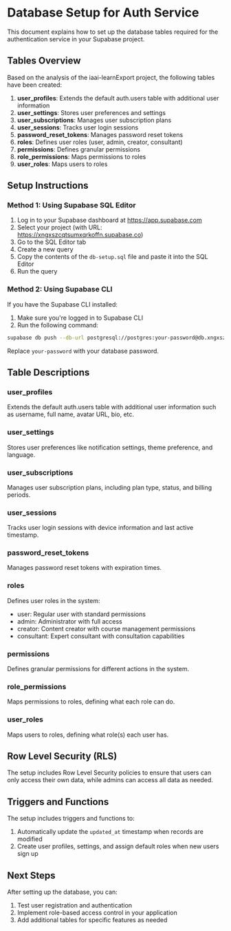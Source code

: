 # Database Setup for Auth Service

This document explains how to set up the database tables required for the authentication service in your Supabase project.

## Tables Overview

Based on the analysis of the iaai-learnExport project, the following tables have been created:

1. **user_profiles**: Extends the default auth.users table with additional user information
2. **user_settings**: Stores user preferences and settings
3. **user_subscriptions**: Manages user subscription plans
4. **user_sessions**: Tracks user login sessions
5. **password_reset_tokens**: Manages password reset tokens
6. **roles**: Defines user roles (user, admin, creator, consultant)
7. **permissions**: Defines granular permissions
8. **role_permissions**: Maps permissions to roles
9. **user_roles**: Maps users to roles

## Setup Instructions

### Method 1: Using Supabase SQL Editor

1. Log in to your Supabase dashboard at https://app.supabase.com
2. Select your project (with URL: https://xngxszcqtsumxqrkoffn.supabase.co)
3. Go to the SQL Editor tab
4. Create a new query
5. Copy the contents of the `db-setup.sql` file and paste it into the SQL Editor
6. Run the query

### Method 2: Using Supabase CLI

If you have the Supabase CLI installed:

1. Make sure you're logged in to Supabase CLI
2. Run the following command:

```bash
supabase db push --db-url postgresql://postgres:your-password@db.xngxszcqtsumxqrkoffn.supabase.co:5432/postgres -f ./db-setup.sql
```

Replace `your-password` with your database password.

## Table Descriptions

### user_profiles
Extends the default auth.users table with additional user information such as username, full name, avatar URL, bio, etc.

### user_settings
Stores user preferences like notification settings, theme preference, and language.

### user_subscriptions
Manages user subscription plans, including plan type, status, and billing periods.

### user_sessions
Tracks user login sessions with device information and last active timestamp.

### password_reset_tokens
Manages password reset tokens with expiration times.

### roles
Defines user roles in the system:
- user: Regular user with standard permissions
- admin: Administrator with full access
- creator: Content creator with course management permissions
- consultant: Expert consultant with consultation capabilities

### permissions
Defines granular permissions for different actions in the system.

### role_permissions
Maps permissions to roles, defining what each role can do.

### user_roles
Maps users to roles, defining what role(s) each user has.

## Row Level Security (RLS)

The setup includes Row Level Security policies to ensure that users can only access their own data, while admins can access all data as needed.

## Triggers and Functions

The setup includes triggers and functions to:
1. Automatically update the `updated_at` timestamp when records are modified
2. Create user profiles, settings, and assign default roles when new users sign up

## Next Steps

After setting up the database, you can:

1. Test user registration and authentication
2. Implement role-based access control in your application
3. Add additional tables for specific features as needed 
